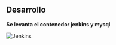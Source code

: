## Desarrollo

**Se levanta el contenedor jenkins y mysql**

![Jenkins](https://user-images.githubusercontent.com/74322391/205557541-97daaa56-dff4-4672-97c6-b5bd74d2bd2e.PNG)